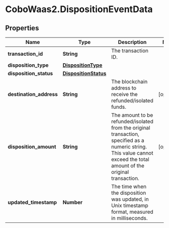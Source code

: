 # CoboWaas2.DispositionEventData

## Properties

Name | Type | Description | Notes
------------ | ------------- | ------------- | -------------
**transaction_id** | **String** | The transaction ID. | 
**disposition_type** | [**DispositionType**](DispositionType.md) |  | 
**disposition_status** | [**DispositionStatus**](DispositionStatus.md) |  | 
**destination_address** | **String** | The blockchain address to receive the refunded/isolated funds. | [optional] 
**disposition_amount** | **String** | The amount to be refunded/isolated from the original transaction, specified as a numeric string. This value cannot exceed the total amount of the original transaction.  | [optional] 
**updated_timestamp** | **Number** | The time when the disposition was updated, in Unix timestamp format, measured in milliseconds. | 


